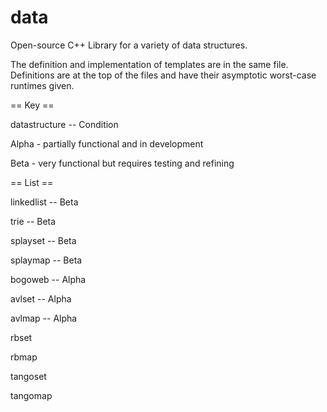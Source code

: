 data
====

Open-source C++ Library for a variety of data structures.

The definition and implementation of templates are in the same file. Definitions are at the top of the files and have their asymptotic worst-case runtimes given.

== Key ==

datastructure -- Condition

Alpha - partially functional and in development

Beta - very functional but requires testing and refining

== List ==

linkedlist -- Beta

trie -- Beta

splayset -- Beta

splaymap -- Beta

bogoweb -- Alpha

avlset -- Alpha

avlmap -- Alpha

rbset

rbmap

tangoset

tangomap

